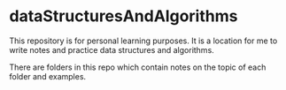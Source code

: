 # dataStructuresAndAlgorithms
This repository is for personal learning purposes. It is a location for me to write notes and practice data structures and algorithms.

There are folders in this repo which contain notes on the topic of each folder and examples.
